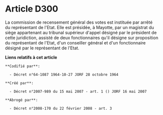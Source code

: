 # Article D300

La commission de recensement général des votes est instituée par arrêté du représentant de l'Etat. Elle est présidée, à
Mayotte, par un magistrat du siège appartenant au tribunal supérieur d'appel désigné par le président de cette juridiction,
assisté de deux fonctionnaires qu'il désigne sur proposition du représentant de l'Etat, d'un conseiller général et d'un
fonctionnaire désigné par le représentant de l'Etat.

**Liens relatifs à cet article**

	**Codifié par**:

	  - Décret n°64-1087 1964-10-27 JORF 28 octobre 1964

	**Créé par**:

	  - Décret n°2007-989 du 15 mai 2007 - art. 1 () JORF 16 mai 2007

	**Abrogé par**:

	  - Décret n°2008-170 du 22 février 2008 - art. 3
